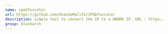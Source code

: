 ```yaml
---
name: ipobfuscator
url: https://github.com/OsandaMalith/IPObfuscator
description: simple tool to convert the IP to a DWORD IP. URL : https://github.com/OsandaMalith/IPObfuscator Groups : blackarch blackarch-misc
group: blackarch
---
```

